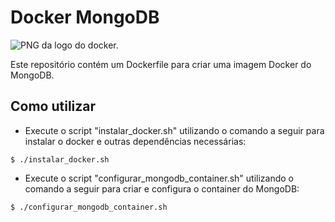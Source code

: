# Docker MongoDB

![PNG da logo do docker.](https://logopng.com.br/logos/docker-27.png)

Este repositório contém um Dockerfile para criar uma imagem Docker do MongoDB.

## Como utilizar

- Execute o script "instalar_docker.sh" utilizando o comando a seguir para instalar o docker e outras dependências necessárias:
```
$ ./instalar_docker.sh
```

- Execute o script "configurar_mongodb_container.sh" utilizando o comando a seguir para criar e configura o container do MongoDB:
```
$ ./configurar_mongodb_container.sh
```
